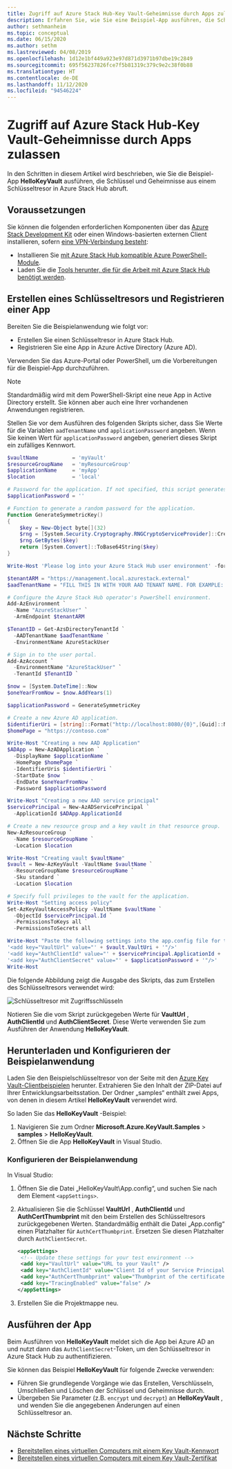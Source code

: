 ```yaml
---
title: Zugriff auf Azure Stack Hub-Key Vault-Geheimnisse durch Apps zulassen
description: Erfahren Sie, wie Sie eine Beispiel-App ausführen, die Schlüssel und Geheimnisse aus einem Schlüsseltresor in Azure Stack Hub abruft.
author: sethmanheim
ms.topic: conceptual
ms.date: 06/15/2020
ms.author: sethm
ms.lastreviewed: 04/08/2019
ms.openlocfilehash: 1d12e1bf449a923e97d871d3971b97dbe19c2849
ms.sourcegitcommit: 695f56237826fce7f5b81319c379c9e2c38f0b88
ms.translationtype: HT
ms.contentlocale: de-DE
ms.lasthandoff: 11/12/2020
ms.locfileid: "94546224"
---
```

# <a name="allow-apps-to-access-azure-stack-hub-key-vault-secrets"></a>Zugriff auf Azure Stack Hub-Key Vault-Geheimnisse durch Apps zulassen

In den Schritten in diesem Artikel wird beschrieben, wie Sie die Beispiel-App **HelloKeyVault** ausführen, die Schlüssel und Geheimnisse aus einem Schlüsseltresor in Azure Stack Hub abruft.

## <a name="prerequisites"></a>Voraussetzungen

Sie können die folgenden erforderlichen Komponenten über das [Azure Stack Development Kit](../asdk/asdk-connect.md#connect-to-azure-stack-using-rdp) oder einen Windows-basierten externen Client installieren, sofern [eine VPN-Verbindung besteht](../asdk/asdk-connect.md#connect-to-azure-stack-using-vpn):

* Installieren Sie [mit Azure Stack Hub kompatible Azure PowerShell-Module](../operator/powershell-install-az-module.md).
* Laden Sie die [Tools herunter, die für die Arbeit mit Azure Stack Hub benötigt werden](../operator/azure-stack-powershell-download.md).

## <a name="create-a-key-vault-and-register-an-app"></a>Erstellen eines Schlüsseltresors und Registrieren einer App

Bereiten Sie die Beispielanwendung wie folgt vor:

* Erstellen Sie einen Schlüsseltresor in Azure Stack Hub.
* Registrieren Sie eine App in Azure Active Directory (Azure AD).

Verwenden Sie das Azure-Portal oder PowerShell, um die Vorbereitungen für die Beispiel-App durchzuführen.

> [!NOTE]
> Standardmäßig wird mit dem PowerShell-Skript eine neue App in Active Directory erstellt. Sie können aber auch eine Ihrer vorhandenen Anwendungen registrieren.

Stellen Sie vor dem Ausführen des folgenden Skripts sicher, dass Sie Werte für die Variablen `aadTenantName` und `applicationPassword` angeben. Wenn Sie keinen Wert für `applicationPassword` angeben, generiert dieses Skript ein zufälliges Kennwort.

```powershell
$vaultName           = 'myVault'
$resourceGroupName   = 'myResourceGroup'
$applicationName     = 'myApp'
$location            = 'local'

# Password for the application. If not specified, this script generates a random password during app creation.
$applicationPassword = ''

# Function to generate a random password for the application.
Function GenerateSymmetricKey()
{
    $key = New-Object byte[](32)
    $rng = [System.Security.Cryptography.RNGCryptoServiceProvider]::Create()
    $rng.GetBytes($key)
    return [System.Convert]::ToBase64String($key)
}

Write-Host 'Please log into your Azure Stack Hub user environment' -foregroundcolor Green

$tenantARM = "https://management.local.azurestack.external"
$aadTenantName = "FILL THIS IN WITH YOUR AAD TENANT NAME. FOR EXAMPLE: myazurestack.onmicrosoft.com"

# Configure the Azure Stack Hub operator's PowerShell environment.
Add-AzEnvironment `
  -Name "AzureStackUser" `
  -ArmEndpoint $tenantARM

$TenantID = Get-AzsDirectoryTenantId `
  -AADTenantName $aadTenantName `
  -EnvironmentName AzureStackUser

# Sign in to the user portal.
Add-AzAccount `
  -EnvironmentName "AzureStackUser" `
  -TenantId $TenantID `

$now = [System.DateTime]::Now
$oneYearFromNow = $now.AddYears(1)

$applicationPassword = GenerateSymmetricKey

# Create a new Azure AD application.
$identifierUri = [string]::Format("http://localhost:8080/{0}",[Guid]::NewGuid().ToString("N"))
$homePage = "https://contoso.com"

Write-Host "Creating a new AAD Application"
$ADApp = New-AzADApplication `
  -DisplayName $applicationName `
  -HomePage $homePage `
  -IdentifierUris $identifierUri `
  -StartDate $now `
  -EndDate $oneYearFromNow `
  -Password $applicationPassword

Write-Host "Creating a new AAD service principal"
$servicePrincipal = New-AzADServicePrincipal `
  -ApplicationId $ADApp.ApplicationId

# Create a new resource group and a key vault in that resource group.
New-AzResourceGroup `
  -Name $resourceGroupName `
  -Location $location

Write-Host "Creating vault $vaultName"
$vault = New-AzKeyVault -VaultName $vaultName `
  -ResourceGroupName $resourceGroupName `
  -Sku standard `
  -Location $location

# Specify full privileges to the vault for the application.
Write-Host "Setting access policy"
Set-AzKeyVaultAccessPolicy -VaultName $vaultName `
  -ObjectId $servicePrincipal.Id `
  -PermissionsToKeys all `
  -PermissionsToSecrets all

Write-Host "Paste the following settings into the app.config file for the HelloKeyVault project:"
'<add key="VaultUrl" value="' + $vault.VaultUri + '"/>'
'<add key="AuthClientId" value="' + $servicePrincipal.ApplicationId + '"/>'
'<add key="AuthClientSecret" value="' + $applicationPassword + '"/>'
Write-Host
```

Die folgende Abbildung zeigt die Ausgabe des Skripts, das zum Erstellen des Schlüsseltresors verwendet wird:

![Schlüsseltresor mit Zugriffsschlüsseln](media/azure-stack-key-vault-sample-app/settingsoutput.png)

Notieren Sie die vom Skript zurückgegeben Werte für **VaultUrl** , **AuthClientId** und **AuthClientSecret**. Diese Werte verwenden Sie zum Ausführen der Anwendung **HelloKeyVault**.

## <a name="download-and-configure-the-sample-application"></a>Herunterladen und Konfigurieren der Beispielanwendung

Laden Sie den Beispielschlüsseltresor von der Seite mit den [Azure Key Vault-Clientbeispielen](https://www.microsoft.com/download/details.aspx?id=45343) herunter. Extrahieren Sie den Inhalt der ZIP-Datei auf Ihrer Entwicklungsarbeitsstation. Der Ordner „samples“ enthält zwei Apps, von denen in diesem Artikel **HelloKeyVault** verwendet wird.

So laden Sie das **HelloKeyVault** -Beispiel:

1. Navigieren Sie zum Ordner **Microsoft.Azure.KeyVault.Samples** > **samples** > **HelloKeyVault**.
2. Öffnen Sie die App **HelloKeyVault** in Visual Studio.

### <a name="configure-the-sample-application"></a>Konfigurieren der Beispielanwendung

In Visual Studio:

1. Öffnen Sie die Datei „HelloKeyVault\App.config“, und suchen Sie nach dem Element `<appSettings>`.
2. Aktualisieren Sie die Schlüssel **VaultUrl** , **AuthClientId** und **AuthCertThumbprint** mit den beim Erstellen des Schlüsseltresors zurückgegebenen Werten. Standardmäßig enthält die Datei „App.config“ einen Platzhalter für `AuthCertThumbprint`. Ersetzen Sie diesen Platzhalter durch `AuthClientSecret`.

   ```xml
   <appSettings>
    <!-- Update these settings for your test environment -->
    <add key="VaultUrl" value="URL to your Vault" />
    <add key="AuthClientId" value="Client Id of your Service Principal" />
    <add key="AuthCertThumbprint" value="Thumbprint of the certificate used for authentication" />
    <add key="TracingEnabled" value="false" />
   </appSettings>
   ```

3. Erstellen Sie die Projektmappe neu.

## <a name="run-the-app"></a>Ausführen der App

Beim Ausführen von **HelloKeyVault** meldet sich die App bei Azure AD an und nutzt dann das `AuthClientSecret`-Token, um den Schlüsseltresor in Azure Stack Hub zu authentifizieren.

Sie können das Beispiel **HelloKeyVault** für folgende Zwecke verwenden:

* Führen Sie grundlegende Vorgänge wie das Erstellen, Verschlüsseln, Umschließen und Löschen der Schlüssel und Geheimnisse durch.
* Übergeben Sie Parameter (z.B. `encrypt` und `decrypt`) an **HelloKeyVault** , und wenden Sie die angegebenen Änderungen auf einen Schlüsseltresor an.

## <a name="next-steps"></a>Nächste Schritte

* [Bereitstellen eines virtuellen Computers mit einem Key Vault-Kennwort](azure-stack-key-vault-deploy-vm-with-secret.md)
* [Bereitstellen eines virtuellen Computers mit einem Key Vault-Zertifikat](azure-stack-key-vault-push-secret-into-vm.md)
